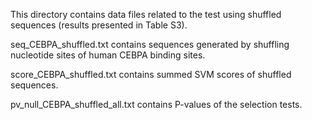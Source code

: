 This directory contains data files related to the test using shuffled sequences (results presented in Table S3).

seq_CEBPA_shuffled.txt contains sequences generated by shuffling nucleotide sites of human CEBPA binding sites.

score_CEBPA_shuffled.txt contains summed SVM scores of shuffled sequences.

pv_null_CEBPA_shuffled_all.txt contains P-values of the selection tests.
